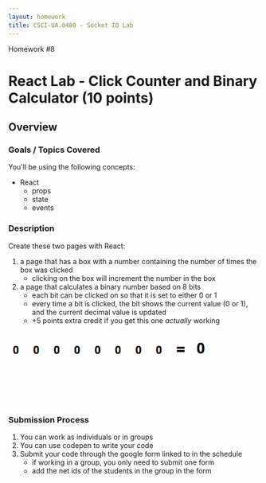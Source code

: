 ```yaml
---
layout: homework
title: CSCI-UA.0480 - Socket IO Lab
---
```


<div class="panel panel-default">
	<div class="panel-heading">Homework #8</div>
	<div class="panel-body" markdown="block">

# React Lab - Click Counter and Binary Calculator (10 points)

## Overview

### Goals / Topics Covered

You'll be using the following concepts:

* React
    * props
    * state
    * events

### Description

Create these two pages with React:

1. a page that has a box with a number containing the number of times the box was clicked
    * clicking on the box will increment the number in the box
2. a page that calculates a binary number based on 8 bits
    * each bit can be clicked on so that it is set to either 0 or 1
    * every time a bit is clicked, the bit shows the current value (0 or 1), and the current decimal value is updated
    * +5 points extra credit if you get this one _actually_ working
    

![calc](../resources/img/hw10-screen.gif)

### Submission Process

1. You can work as individuals or in groups
2. You can use codepen to write your code
3. Submit your code through the google form linked to in the schedule
    * if working in a group, you only need to submit one form
    * add the net ids of the students in the group in the form



